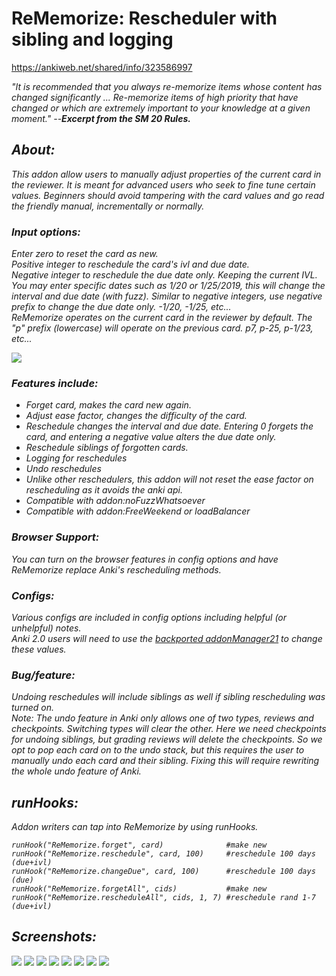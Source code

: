 # ReMemorize: Rescheduler with sibling and logging

https://ankiweb.net/shared/info/323586997  

<i>"It is recommended that you always re-memorize items whose content has changed significantly ... Re-memorize items of high priority that have changed or which are extremely important to your knowledge at a given moment."<i> --<b>Excerpt from the SM 20 Rules.</b>

## About:
This addon allow users to manually adjust properties of the current card in the reviewer. It is meant for advanced users who seek to fine tune certain values. Beginners should avoid tampering with the card values and go read the friendly manual, incrementally or normally.

### Input options:
Enter zero to reset the card as new.  
Positive integer to reschedule the card's ivl and due date.  
Negative integer to reschedule the due date only. Keeping the current IVL.  
You may enter specific dates such as 1/20 or 1/25/2019, this will change the interval and due date (with fuzz). Similar to negative integers, use negative prefix to change the due date only. -1/20, -1/25, etc...  
ReMemorize operates on the current card in the reviewer by default. The "p" prefix (lowercase) will operate on the previous card. p7, p-25, p-1/23, etc...  


<img src="https://raw.githubusercontent.com/lovac42/ReMemorize/master/screenshots/gettext.png" />  

### Features include:
- Forget card, makes the card new again.
- Adjust ease factor, changes the difficulty of the card.
- Reschedule changes the interval and due date. Entering 0 forgets the card, and entering a negative value alters the due date only.
- Reschedule siblings of forgotten cards.
- Logging for reschedules
- Undo reschedules
- Unlike other reschedulers, this addon will not reset the ease factor on rescheduling as it avoids the anki api.
- Compatible with addon:noFuzzWhatsoever
- Compatible with addon:FreeWeekend or loadBalancer

### Browser Support:
You can turn on the browser features in config options and have ReMemorize replace Anki's rescheduling methods.

### Configs:
Various configs are included in config options including helpful (or unhelpful) notes.  
Anki 2.0 users will need to use the <a href="https://ankiweb.net/shared/info/2058082580">backported addonManager21</a> to change these values.  


### Bug/feature:
Undoing reschedules will include siblings as well if sibling rescheduling was turned on.  
Note: The undo feature in Anki only allows one of two types, reviews and checkpoints. Switching types will clear the other. Here we need checkpoints for undoing siblings, but grading reviews will delete the checkpoints. So we opt to pop each card on to the undo stack, but this requires the user to manually undo each card and their sibling. Fixing this will require rewriting the whole undo feature of Anki.


## runHooks:
Addon writers can tap into ReMemorize by using runHooks.  
```
runHook("ReMemorize.forget", card)              #make new
runHook("ReMemorize.reschedule", card, 100)     #reschedule 100 days (due+ivl)
runHook("ReMemorize.changeDue", card, 100)      #reschedule 100 days (due)
runHook("ReMemorize.forgetAll", cids)           #make new
runHook("ReMemorize.rescheduleAll", cids, 1, 7) #reschedule rand 1-7 (due+ivl)
```

## Screenshots:
<img src="https://raw.githubusercontent.com/lovac42/ReMemorize/master/screenshots/studymenu.png" />  
<img src="https://raw.githubusercontent.com/lovac42/ReMemorize/master/screenshots/gettext.png" />  
<img src="https://raw.githubusercontent.com/lovac42/ReMemorize/master/screenshots/reschedule.png" />  
<img src="https://raw.githubusercontent.com/lovac42/ReMemorize/master/screenshots/stats.png" />  
<img src="https://raw.githubusercontent.com/lovac42/ReMemorize/master/screenshots/dueDate.png" />  
<img src="https://raw.githubusercontent.com/lovac42/ReMemorize/master/screenshots/stepDates.png" />  
<img src="https://raw.githubusercontent.com/lovac42/ReMemorize/master/screenshots/randomDates.png" />  
<img src="https://raw.githubusercontent.com/lovac42/ReMemorize/master/screenshots/randStepDates.png" />  
